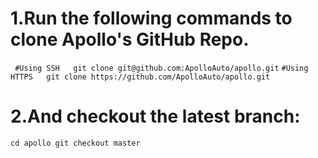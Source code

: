 # 1.Run the following commands to clone Apollo's GitHub Repo.
 ` #Using SSH  
  git clone git@github.com:ApolloAuto/apollo.git` 
  `#Using HTTPS  
  git clone https://github.com/ApolloAuto/apollo.git`
# 2.And checkout the latest branch:
`cd apollo
git checkout master`
